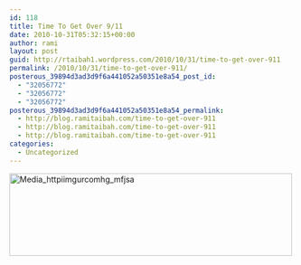 ```yaml
---
id: 118
title: Time To Get Over 9/11
date: 2010-10-31T05:32:15+00:00
author: rami
layout: post
guid: http://rtaibah1.wordpress.com/2010/10/31/time-to-get-over-911
permalink: /2010/10/31/time-to-get-over-911/
posterous_39894d3ad3d9f6a441052a50351e8a54_post_id:
  - "32056772"
  - "32056772"
  - "32056772"
posterous_39894d3ad3d9f6a441052a50351e8a54_permalink:
  - http://blog.ramitaibah.com/time-to-get-over-911
  - http://blog.ramitaibah.com/time-to-get-over-911
  - http://blog.ramitaibah.com/time-to-get-over-911
categories:
  - Uncategorized
---
```

<div class='p_embed p_image_embed'>
  <a href="http://139.59.20.41/wp-content/uploads/2011/12/media_httpiimgurcomhg_mfjsa-scaled1000.png"><img alt="Media_httpiimgurcomhg_mfjsa" height="146" src="http://139.59.20.41/wp-content/uploads/2011/12/media_httpiimgurcomhg_mfjsa-scaled1000.png?w=300" width="500" /></a>
</div>